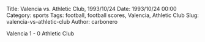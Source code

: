 Title: Valencia vs. Athletic Club, 1993/10/24
Date: 1993/10/24 00:00
Category: sports
Tags: football, football scores, Valencia, Athletic Club
Slug: valencia-vs-athletic-club
Author: carbonero


Valencia 1 - 0 Athletic Club
